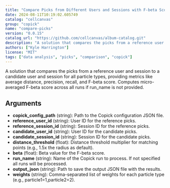 ```yaml
---
title: "Compare Picks from Different Users and Sessions with F-beta Score"
date: 2024-08-11T10:19:02.605749
catalog: "cellcanvas"
group: "copick"
name: "compare-picks"
version: "0.0.15"
catalog_url: "https://github.com/cellcanvas/album-catalog.git"
description: "A solution that compares the picks from a reference user and session to a candidate user and session for all particle types, providing metrics like average distance, precision, recall, and F-beta score. Computes micro-averaged F-beta score across all runs if run_name is not provided."
authors: ["Kyle Harrington"]
license: "MIT"
tags: ["data analysis", "picks", "comparison", "copick"]
---
```


A solution that compares the picks from a reference user and session to a candidate user and session for all particle types, providing metrics like average distance, precision, recall, and F-beta score. Computes micro-averaged F-beta score across all runs if run_name is not provided.

## Arguments

- **copick_config_path** (string): Path to the Copick configuration JSON file.
- **reference_user_id** (string): User ID for the reference picks.
- **reference_session_id** (string): Session ID for the reference picks.
- **candidate_user_id** (string): User ID for the candidate picks.
- **candidate_session_id** (string): Session ID for the candidate picks.
- **distance_threshold** (float): Distance threshold multiplier for matching points (e.g., 1.5x the radius as default).
- **beta** (float): Beta value for the F-beta score.
- **run_name** (string): Name of the Copick run to process. If not specified all runs will be processed.
- **output_json** (string): Path to save the output JSON file with the results.
- **weights** (string): Comma-separated list of weights for each particle type (e.g., particle1=1,particle2=2).

